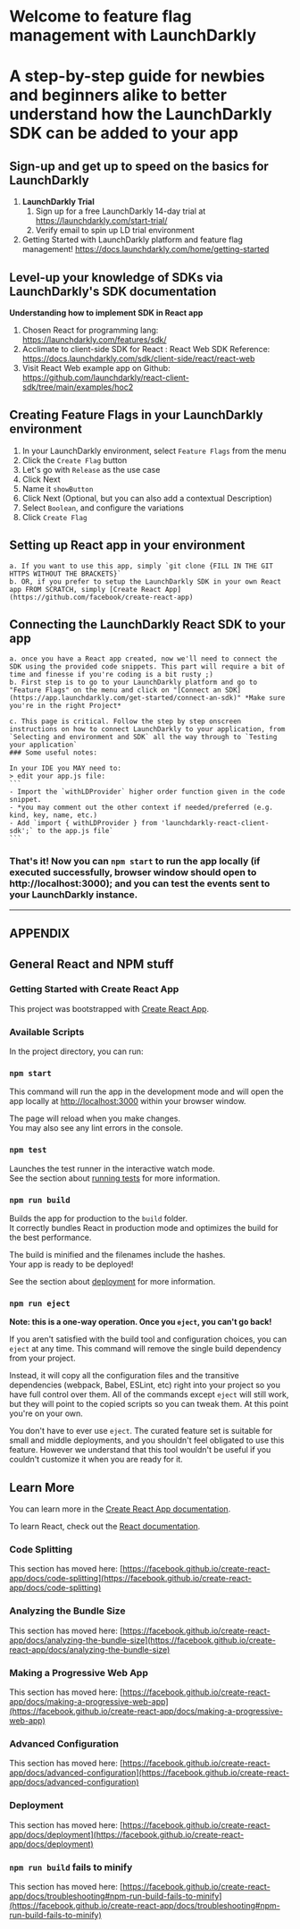 # Welcome to feature flag management with LaunchDarkly
# A step-by-step guide for newbies and beginners alike to better understand how the LaunchDarkly SDK can be added to your app

## Sign-up and get up to speed on the basics for LaunchDarkly
1. **LaunchDarkly Trial**
	1. Sign up for a free LaunchDarkly 14-day trial at https://launchdarkly.com/start-trial/
	2. Verify email to spin up LD trial environment
2. Getting Started with LaunchDarkly platform and feature flag management!  https://docs.launchdarkly.com/home/getting-started

## Level-up your knowledge of SDKs via LaunchDarkly's SDK documentation
**Understanding how to implement SDK in React app**
1. Chosen React for programming lang: https://launchdarkly.com/features/sdk/
2. Acclimate to client-side SDK for React : React Web SDK Reference:  https://docs.launchdarkly.com/sdk/client-side/react/react-web
3. Visit React Web example app on Github:  https://github.com/launchdarkly/react-client-sdk/tree/main/examples/hoc2

## Creating Feature Flags in your LaunchDarkly environment
1. In your LaunchDarkly environment, select `Feature Flags` from the menu
2. Click the `Create Flag` button
3. Let's go with `Release` as the use case
4. Click Next
5. Name it `showButton`
6. Click Next (Optional, but you can also add a contextual Description)
7. Select `Boolean`, and configure the variations 
8. Click `Create Flag`

## Setting up React app in your environment
	a. If you want to use this app, simply `git clone {FILL IN THE GIT HTTPS WITHOUT THE BRACKETS}`
	b. OR, if you prefer to setup the LaunchDarkly SDK in your own React app FROM SCRATCH, simply [Create React App](https://github.com/facebook/create-react-app)

## Connecting the LaunchDarkly React SDK to your app
	a. once you have a React app created, now we'll need to connect the SDK using the provided code snippets. This part will require a bit of time and finesse if you're coding is a bit rusty ;)
	b. First step is to go to your LaunchDarkly platform and go to "Feature Flags" on the menu and click on "[Connect an SDK](https://app.launchdarkly.com/get-started/connect-an-sdk)" *Make sure you're in the right Project*

	c. This page is critical. Follow the step by step onscreen instructions on how to connect LaunchDarkly to your application, from `Selecting and environment and SDK` all the way through to `Testing your application`
	### Some useful notes:
	
	In your IDE you MAY need to:
	> edit your app.js file:
	```
	- Import the `withLDProvider` higher order function given in the code snippet.
	- *you may comment out the other context if needed/preferred (e.g. kind, key, name, etc.)
	- Add `import { withLDProvider } from 'launchdarkly-react-client-sdk';` to the app.js file`
	```

### That's it! Now you can `npm start` to run the app locally (if executed successfully, browser window should open to http://localhost:3000); and you can test the events sent to your LaunchDarkly instance.

---

## APPENDIX
## General React and NPM stuff

### Getting Started with Create React App

This project was bootstrapped with [Create React App](https://github.com/facebook/create-react-app).

### Available Scripts

In the project directory, you can run:

### `npm start`

This command will run the app in the development mode and will open the app locally at 
[http://localhost:3000](http://localhost:3000) within your browser window.

The page will reload when you make changes.\
You may also see any lint errors in the console.

### `npm test`

Launches the test runner in the interactive watch mode.\
See the section about [running tests](https://facebook.github.io/create-react-app/docs/running-tests) for more information.

### `npm run build`

Builds the app for production to the `build` folder.\
It correctly bundles React in production mode and optimizes the build for the best performance.

The build is minified and the filenames include the hashes.\
Your app is ready to be deployed!

See the section about [deployment](https://facebook.github.io/create-react-app/docs/deployment) for more information.

### `npm run eject`

**Note: this is a one-way operation. Once you `eject`, you can't go back!**

If you aren't satisfied with the build tool and configuration choices, you can `eject` at any time. This command will remove the single build dependency from your project.

Instead, it will copy all the configuration files and the transitive dependencies (webpack, Babel, ESLint, etc) right into your project so you have full control over them. All of the commands except `eject` will still work, but they will point to the copied scripts so you can tweak them. At this point you're on your own.

You don't have to ever use `eject`. The curated feature set is suitable for small and middle deployments, and you shouldn't feel obligated to use this feature. However we understand that this tool wouldn't be useful if you couldn't customize it when you are ready for it.

## Learn More

You can learn more in the [Create React App documentation](https://facebook.github.io/create-react-app/docs/getting-started).

To learn React, check out the [React documentation](https://reactjs.org/).

### Code Splitting

This section has moved here: [https://facebook.github.io/create-react-app/docs/code-splitting](https://facebook.github.io/create-react-app/docs/code-splitting)

### Analyzing the Bundle Size

This section has moved here: [https://facebook.github.io/create-react-app/docs/analyzing-the-bundle-size](https://facebook.github.io/create-react-app/docs/analyzing-the-bundle-size)

### Making a Progressive Web App

This section has moved here: [https://facebook.github.io/create-react-app/docs/making-a-progressive-web-app](https://facebook.github.io/create-react-app/docs/making-a-progressive-web-app)

### Advanced Configuration

This section has moved here: [https://facebook.github.io/create-react-app/docs/advanced-configuration](https://facebook.github.io/create-react-app/docs/advanced-configuration)

### Deployment

This section has moved here: [https://facebook.github.io/create-react-app/docs/deployment](https://facebook.github.io/create-react-app/docs/deployment)

### `npm run build` fails to minify

This section has moved here: [https://facebook.github.io/create-react-app/docs/troubleshooting#npm-run-build-fails-to-minify](https://facebook.github.io/create-react-app/docs/troubleshooting#npm-run-build-fails-to-minify)
